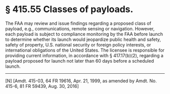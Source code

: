 # § 415.55   Classes of payloads.

The FAA may review and issue findings regarding a proposed class of payload, e.g., communications, remote sensing or navigation. However, each payload is subject to compliance monitoring by the FAA before launch to determine whether its launch would jeopardize public health and safety, safety of property, U.S. national security or foreign policy interests, or international obligations of the United States. The licensee is responsible for providing current information, in accordance with § 417.17(b)(2), regarding a payload proposed for launch not later than 60 days before a scheduled launch.



---

[N] [Amdt. 415-03, 64 FR 19616, Apr. 21, 1999, as amended by Amdt. No. 415-6, 81 FR 59439, Aug. 30, 2016]




